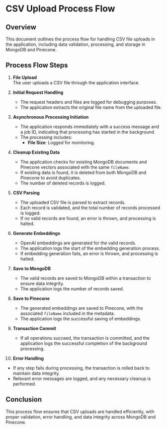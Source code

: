 # CSV Upload Process Flow

## Overview
This document outlines the process flow for handling CSV file uploads in the application, including data validation, processing, and storage in MongoDB and Pinecone.

## Process Flow Steps

1. **File Upload**  
   The user uploads a CSV file through the application interface.

2. **Initial Request Handling**  
   - The request headers and files are logged for debugging purposes.
   - The application extracts the original file name from the uploaded file.

3. **Asynchronous Processing Initiation**  
   - The application responds immediately with a success message and a job ID, indicating that processing has started in the background.
   - The processing includes:
     - **File Size**: Logged for monitoring.

4. **Cleanup Existing Data**  
   - The application checks for existing MongoDB documents and Pinecone vectors associated with the same `fileName`.
   - If existing data is found, it is deleted from both MongoDB and Pinecone to avoid duplicates.
   - The number of deleted records is logged.

5. **CSV Parsing**  
   - The uploaded CSV file is parsed to extract records.
   - Each record is validated, and the total number of records processed is logged.
   - If no valid records are found, an error is thrown, and processing is halted.

6. **Generate Embeddings**  
   - OpenAI embeddings are generated for the valid records.
   - The application logs the start of the embedding generation process.
   - If embedding generation fails, an error is thrown, and processing is halted.

7. **Save to MongoDB**  
   - The valid records are saved to MongoDB within a transaction to ensure data integrity.
   - The application logs the number of records saved.

8. **Save to Pinecone**  
   - The generated embeddings are saved to Pinecone, with the associated `fileName` included in the metadata.
   - The application logs the successful saving of embeddings.

9. **Transaction Commit**  
   - If all operations succeed, the transaction is committed, and the application logs the successful completion of the background processing.

10. **Error Handling**  
   - If any step fails during processing, the transaction is rolled back to maintain data integrity.
   - Relevant error messages are logged, and any necessary cleanup is performed.

## Conclusion
This process flow ensures that CSV uploads are handled efficiently, with proper validation, error handling, and data integrity across MongoDB and Pinecone.
